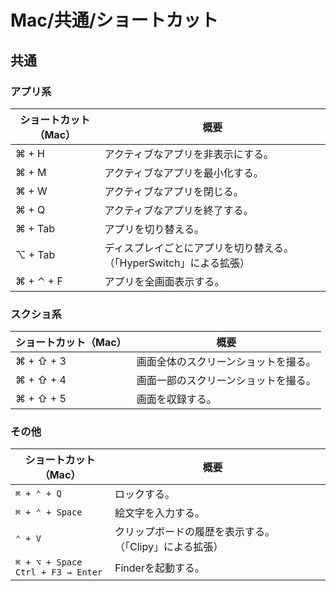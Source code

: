 # Mac/共通/ショートカット

## 共通

### アプリ系

| ショートカット（Mac） | 概要                                                         |
| --------------------- | ------------------------------------------------------------ |
| ⌘ + H                 | アクティブなアプリを非表示にする。                           |
| ⌘ + M                 | アクティブなアプリを最小化する。                             |
| ⌘ + W                 | アクティブなアプリを閉じる。                                 |
| ⌘ + Q                 | アクティブなアプリを終了する。                               |
| ⌘ + Tab               | アプリを切り替える。                                         |
| ⌥ + Tab               | ディスプレイごとにアプリを切り替える。（「HyperSwitch」による拡張） |
| ⌘ + ⌃ + F             | アプリを全画面表示する。                                     |

### スクショ系

| ショートカット（Mac） | 概要                                 |
| --------------------- | ------------------------------------ |
| ⌘ + ⇧ + 3             | 画面全体のスクリーンショットを撮る。 |
| ⌘ + ⇧ + 4             | 画面一部のスクリーンショットを撮る。 |
| ⌘ + ⇧ + 5             | 画面を収録する。                     |

### その他

| ショートカット（Mac）                    | 概要                                                    |      |
| ---------------------------------------- | ------------------------------------------------------- | ---- |
| `⌘ + ⌃ + Q`                              | ロックする。                                            |      |
| `⌘ + ⌃ + Space`                          | 絵文字を入力する。                                      |      |
| `⌃ + V`                                  | クリップボードの履歴を表示する。（「Clipy」による拡張） |      |
| `⌘ + ⌥ + Space`<br />`Ctrl + F3 → Enter` | Finderを起動する。                                      |      |
